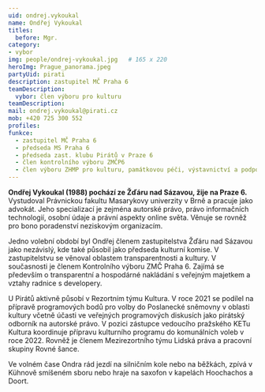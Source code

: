 ```yaml
---
uid: ondrej.vykoukal
name: Ondřej Vykoukal
titles:
  before: Mgr.
category: 
- vybor
img: people/ondrej-vykoukal.jpg   # 165 x 220
heroImg: Prague_panorama.jpeg
partyUid: pirati
description: zastupitel MČ Praha 6
teamDescription:
  vybor: člen výboru pro kulturu
teamDescription:
mail: ondrej.vykoukal@pirati.cz
mob: +420 725 300 552
profiles:
funkce:
  - zastupitel MČ Praha 6
  - předseda MS Praha 6
  - předseda zast. klubu Pirátů v Praze 6
  - člen kontrolního výboru ZMČP6
  - člen výboru ZHMP pro kulturu, památkovou péči, výstavnictví a podporu cestovního ruchu 
---
```


**Ondřej Vykoukal (1988) pochází ze Žďáru nad Sázavou, žije na Praze 6.** Vystudoval Právnickou fakultu Masarykovy univerzity v Brně a pracuje jako advokát. Jeho specializací je zejména autorské právo, právo informačních technologií, osobní údaje a právní aspekty online světa. Věnuje se rovněž pro bono poradenství neziskovým organizacím.

Jedno volební období byl Ondřej členem zastupitelstva Žďáru nad Sázavou jako nezávislý, kde také působil jako předseda kulturní komise. V zastupitelstvu se věnoval oblastem transparentnosti a kultury. V současnosti je členem Kontrolního výboru ZMČ Praha 6. Zajímá se především o transparentní a hospodárné nakládání s veřejným majetkem a vztahy radnice s developery.

U Pirátů aktivně působí v Rezortním týmu Kultura. V roce 2021 se podílel na přípravě programových bodů pro volby do Poslanecké sněmovny v oblasti kultury včetně účasti ve veřejných programových diskusích jako pirátský odborník na autorské právo. V pozici zástupce vedoucího pražského KETu Kultura koordinuje přípravu kulturního programu do komunálních voleb v roce 2022. Rovněž je členem Mezirezortního týmu Lidská práva a pracovní skupiny Rovné šance.

Ve volném čase Ondra rád jezdí na silničním kole nebo na běžkách, zpívá v Kühnově smíšeném sboru nebo hraje na saxofon v kapelách Hoochachos a Doort.
